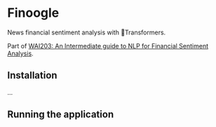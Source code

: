 # Finoogle

News financial sentiment analysis with 🤗Transformers.

Part of [WAI203: An Intermediate guide to NLP for Financial Sentiment Analysis](https://warwick.ai/courses/wai203).

## Installation
...

## Running the application

